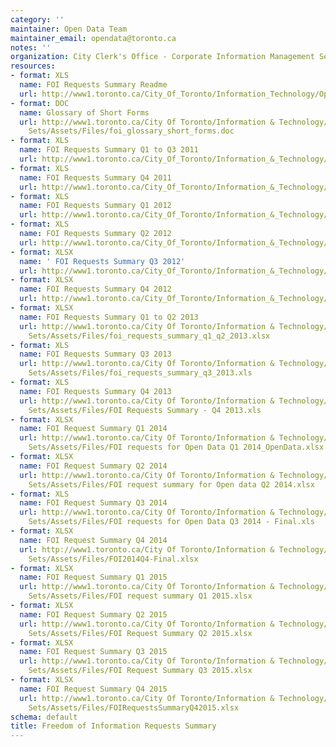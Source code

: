 ```yaml
---
category: ''
maintainer: Open Data Team
maintainer_email: opendata@toronto.ca
notes: ''
organization: City Clerk's Office - Corporate Information Management Services
resources:
- format: XLS
  name: FOI Requests Summary Readme
  url: http://www1.toronto.ca/City_Of_Toronto/Information_Technology/Open_Data/Data_Sets/Assets/Files/FOI_Requests_Summary_Readme.xls
- format: DOC
  name: Glossary of Short Forms
  url: http://www1.toronto.ca/City Of Toronto/Information & Technology/Open Data/Data
    Sets/Assets/Files/foi_glossary_short_forms.doc
- format: XLS
  name: FOI Requests Summary Q1 to Q3 2011
  url: http://www1.toronto.ca/City_Of_Toronto/Information_&_Technology/Open_Data/Data_Sets/Assets/Files/FOIRequestsSummaryQ1toQ32011.xls
- format: XLS
  name: FOI Requests Summary Q4 2011
  url: http://www1.toronto.ca/City_Of_Toronto/Information_&_Technology/Open_Data/Data_Sets/Assets/Files/FOIRequestsSummaryQ42011.xls
- format: XLS
  name: FOI Requests Summary Q1 2012
  url: http://www1.toronto.ca/City_Of_Toronto/Information_&_Technology/Open_Data/Data_Sets/Assets/Files/FOIiRequestsSummaryQ12012.xls
- format: XLS
  name: FOI Requests Summary Q2 2012
  url: http://www1.toronto.ca/City_Of_Toronto/Information_&_Technology/Open_Data/Data_Sets/Assets/Files/FOIRequestsSummaryQ22012.xls
- format: XLSX
  name: ' FOI Requests Summary Q3 2012'
  url: http://www1.toronto.ca/City_Of_Toronto/Information_&_Technology/Open_Data/Data_Sets/Assets/Files/FOIRequestsSummaryQ32012.xlsx
- format: XLSX
  name: FOI Requests Summary Q4 2012
  url: http://www1.toronto.ca/City_Of_Toronto/Information_&_Technology/Open_Data/Data_Sets/Assets/Files/FOIRequestsSummaryQ42012.xlsx
- format: XLSX
  name: FOI Requests Summary Q1 to Q2 2013
  url: http://www1.toronto.ca/City Of Toronto/Information & Technology/Open Data/Data
    Sets/Assets/Files/foi_requests_summary_q1_q2_2013.xlsx
- format: XLS
  name: FOI Requests Summary Q3 2013
  url: http://www1.toronto.ca/City Of Toronto/Information & Technology/Open Data/Data
    Sets/Assets/Files/foi_requests_summary_q3_2013.xls
- format: XLS
  name: FOI Requests Summary Q4 2013
  url: http://www1.toronto.ca/City Of Toronto/Information & Technology/Open Data/Data
    Sets/Assets/Files/FOI Requests Summary - Q4 2013.xls
- format: XLSX
  name: FOI Request Summary Q1 2014
  url: http://www1.toronto.ca/City Of Toronto/Information & Technology/Open Data/Data
    Sets/Assets/Files/FOI requests for Open Data Q1 2014_OpenData.xlsx
- format: XLSX
  name: FOI Request Summary Q2 2014
  url: http://www1.toronto.ca/City Of Toronto/Information & Technology/Open Data/Data
    Sets/Assets/Files/FOI request summary for Open data Q2 2014.xlsx
- format: XLS
  name: FOI Request Summary Q3 2014
  url: http://www1.toronto.ca/City Of Toronto/Information & Technology/Open Data/Data
    Sets/Assets/Files/FOI requests for Open Data Q3 2014 - Final.xls
- format: XLSX
  name: FOI Request Summary Q4 2014
  url: http://www1.toronto.ca/City Of Toronto/Information & Technology/Open Data/Data
    Sets/Assets/Files/FOI2014Q4-Final.xlsx
- format: XLSX
  name: FOI Request Summary Q1 2015
  url: http://www1.toronto.ca/City Of Toronto/Information & Technology/Open Data/Data
    Sets/Assets/Files/FOI request summary Q1 2015.xlsx
- format: XLSX
  name: FOI Request Summary Q2 2015
  url: http://www1.toronto.ca/City Of Toronto/Information & Technology/Open Data/Data
    Sets/Assets/Files/FOI Request Summary Q2 2015.xlsx
- format: XLSX
  name: FOI Request Summary Q3 2015
  url: http://www1.toronto.ca/City Of Toronto/Information & Technology/Open Data/Data
    Sets/Assets/Files/FOI Request Summary Q3 2015.xlsx
- format: XLSX
  name: FOI Request Summary Q4 2015
  url: http://www1.toronto.ca/City Of Toronto/Information & Technology/Open Data/Data
    Sets/Assets/Files/FOIRequestsSummaryQ42015.xlsx
schema: default
title: Freedom of Information Requests Summary
---
```

